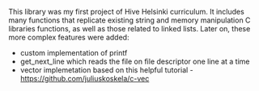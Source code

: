 This library was my first project of Hive Helsinki curriculum. It includes many functions that replicate existing string and memory manipulation C libraries functions, as well as those related to linked lists. 
Later on, these more complex features were added:
- custom implementation of printf
- get_next_line which reads the file on file descriptor one line at a time
- vector implemetation based on this helpful tutorial - https://github.com/juliuskoskela/c-vec
